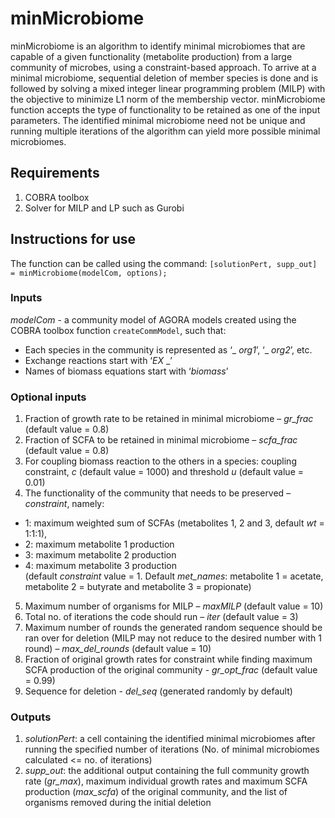 # minMicrobiome
minMicrobiome is an algorithm to identify minimal microbiomes that are capable of a given functionality (metabolite production) from a large community of microbes, using a constraint-based approach. To arrive at a minimal microbiome, sequential deletion of member species is done and is followed by solving a mixed integer linear programming problem (MILP) with the objective to minimize L1 norm of the membership vector. minMicrobiome function accepts the type of functionality to be retained as one of the input parameters. The identified minimal microbiome need not be unique and running multiple iterations of the algorithm can yield more possible minimal microbiomes.

## Requirements
1. COBRA toolbox
2. Solver for MILP and LP such as Gurobi

## Instructions for use
The function can be called using the command:
`[solutionPert, supp_out] = minMicrobiome(modelCom, options);`

### Inputs
_modelCom_ - a community model of AGORA models created using the COBRA toolbox function `createCommModel`, such that:  
- Each species in the community is represented as ‘_ _org1_’, ‘_ _org2_’, etc.   
- Exchange reactions start with ‘_EX_ _’  
- Names of biomass equations start with ‘_biomass_’  

### Optional inputs
1.	Fraction of growth rate to be retained in minimal microbiome – _gr_frac_ (default value = 0.8)  
2.	Fraction of SCFA to be retained in minimal microbiome – _scfa_frac_ (default value = 0.8)
3.	For coupling biomass reaction to the others in a species: coupling constraint, _c_ (default value = 1000) and threshold _u_ (default value = 0.01)
4.	The functionality of the community that needs to be preserved – _constraint_, namely:
  - 1: maximum weighted sum of SCFAs (metabolites 1, 2 and 3, default _wt_ = 1:1:1),
  - 2: maximum metabolite 1 production 
  - 3: maximum metabolite 2 production 
  - 4: maximum metabolite 3 production     
  (default _constraint_ value = 1. Default _met_names_: metabolite 1 = acetate, metabolite 2 = butyrate and metabolite 3 = propionate)      
 5.	Maximum number of organisms for MILP – _maxMILP_ (default value = 10)  
 6.	Total no. of iterations the code should run – _iter_ (default value = 3)  
 7.	Maximum number of rounds the generated random sequence should be ran over for deletion (MILP may not reduce to the desired number with 1 round) – _max_del_rounds_ (default value = 10)   
 8.	Fraction of original growth rates for constraint while finding maximum SCFA production of the original community - _gr_opt_frac_ (default value = 0.99)  
 9. Sequence for deletion - _del_seq_ (generated randomly by default)  

### Outputs
1.  _solutionPert_: a cell containing the identified minimal microbiomes after running the specified number of iterations (No. of minimal microbiomes calculated <= no. of iterations) 
2.  _supp_out_: the additional output containing the full community growth rate (_gr_max_), maximum individual growth rates and maximum SCFA production (_max_scfa_) of the original community, and the list of organisms removed during the initial deletion 

